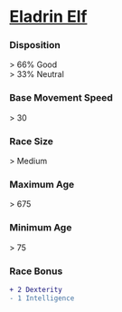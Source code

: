 # **[Eladrin Elf](https://www.dndbeyond.com/races/elf#EladrinVariant)**
### **Disposition**
\> 66% Good<br>
\> 33% Neutral
### **Base Movement Speed**
\> 30
### **Race Size**
\> Medium
### **Maximum Age**
\> 675
### **Minimum Age**
\> 75
### **Race Bonus**
```diff
+ 2 Dexterity
- 1 Intelligence
```
